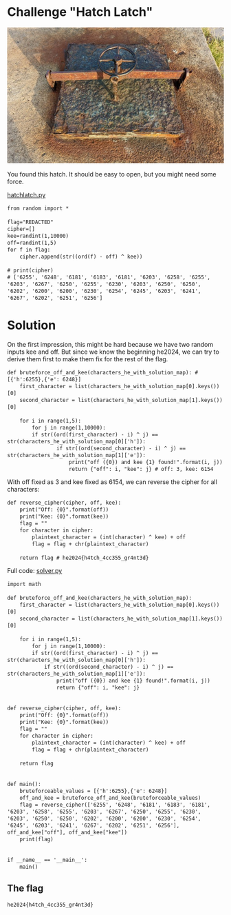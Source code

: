 # Challenge "Hatch Latch"
![Banner Image](banner.jpg)

You found this hatch. It should be easy to open, but you might need some force.

[hatchlatch.py](hatchlatch.py)

    from random import *

    flag="REDACTED"
    cipher=[]
    kee=randint(1,10000)
    off=randint(1,5)
    for f in flag:
        cipher.append(str((ord(f) - off) ^ kee))

    # print(cipher)
    # ['6255', '6248', '6181', '6183', '6181', '6203', '6258', '6255', '6203', '6267', '6250', '6255', '6230', '6203', '6250', '6250', '6202', '6200', '6200', '6230', '6254', '6245', '6203', '6241', '6267', '6202', '6251', '6256']

# Solution
On the first impression, this might be hard because we have two random inputs kee and off. But since we know the beginning he2024, we can try to derive them first to make them fix for the rest of the flag.

    def bruteforce_off_and_kee(characters_he_with_solution_map): #[{'h':6255},{'e': 6248}]
        first_character = list(characters_he_with_solution_map[0].keys())[0]
        second_character = list(characters_he_with_solution_map[1].keys())[0]

        for i in range(1,5):
            for j in range(1,10000):
            if str((ord(first_character) - i) ^ j) == str(characters_he_with_solution_map[0]['h']):
                    if str((ord(second_character) - i) ^ j) == str(characters_he_with_solution_map[1]['e']):
                        print("off ({0}) and kee {1} found!".format(i, j))
                        return {"off": i, "kee": j} # off: 3, kee: 6154


With off fixed as 3 and kee fixed as 6154, we can reverse the cipher for all characters:

    def reverse_cipher(cipher, off, kee):
        print("Off: {0}".format(off))
        print("Kee: {0}".format(kee))
        flag = ""
        for character in cipher:
            plaintext_character = (int(character) ^ kee) + off
            flag = flag + chr(plaintext_character)

        return flag # he2024{h4tch_4cc355_gr4nt3d}

Full code: [solver.py](solver.py)

    import math

    def bruteforce_off_and_kee(characters_he_with_solution_map):
        first_character = list(characters_he_with_solution_map[0].keys())[0]
        second_character = list(characters_he_with_solution_map[1].keys())[0]

        for i in range(1,5):
            for j in range(1,10000):
            if str((ord(first_character) - i) ^ j) == str(characters_he_with_solution_map[0]['h']):
                if str((ord(second_character) - i) ^ j) == str(characters_he_with_solution_map[1]['e']):
                    print("off ({0}) and kee {1} found!".format(i, j))
                    return {"off": i, "kee": j}
                

    def reverse_cipher(cipher, off, kee):
        print("Off: {0}".format(off))
        print("Kee: {0}".format(kee))
        flag = ""
        for character in cipher:
            plaintext_character = (int(character) ^ kee) + off
            flag = flag + chr(plaintext_character)

        return flag


    def main():
        bruteforceable_values = [{'h':6255},{'e': 6248}]
        off_and_kee = bruteforce_off_and_kee(bruteforceable_values)
        flag = reverse_cipher(['6255', '6248', '6181', '6183', '6181', '6203', '6258', '6255', '6203', '6267', '6250', '6255', '6230', '6203', '6250', '6250', '6202', '6200', '6200', '6230', '6254', '6245', '6203', '6241', '6267', '6202', '6251', '6256'], off_and_kee["off"], off_and_kee["kee"])
        print(flag)


    if __name__ == '__main__':
        main()

## The flag
    he2024{h4tch_4cc355_gr4nt3d}
